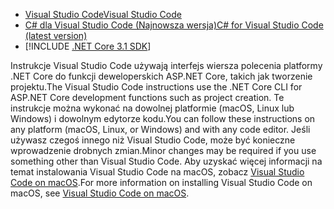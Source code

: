 * [<span data-ttu-id="5a322-101">Visual Studio Code</span><span class="sxs-lookup"><span data-stu-id="5a322-101">Visual Studio Code</span></span>](https://code.visualstudio.com/download)
* [<span data-ttu-id="5a322-102">C# dla Visual Studio Code (Najnowsza wersja)</span><span class="sxs-lookup"><span data-stu-id="5a322-102">C# for Visual Studio Code (latest version)</span></span>](https://marketplace.visualstudio.com/items?itemName=ms-dotnettools.csharp)
* [!INCLUDE [.NET Core 3.1 SDK](~/includes/3.1-SDK.md)]

<span data-ttu-id="5a322-103">Instrukcje Visual Studio Code używają interfejs wiersza polecenia platformy .NET Core do funkcji deweloperskich ASP.NET Core, takich jak tworzenie projektu.</span><span class="sxs-lookup"><span data-stu-id="5a322-103">The Visual Studio Code instructions use the .NET Core CLI for ASP.NET Core development functions such as project creation.</span></span> <span data-ttu-id="5a322-104">Te instrukcje można wykonać na dowolnej platformie (macOS, Linux lub Windows) i dowolnym edytorze kodu.</span><span class="sxs-lookup"><span data-stu-id="5a322-104">You can follow these instructions on any platform (macOS, Linux, or Windows) and with any code editor.</span></span> <span data-ttu-id="5a322-105">Jeśli używasz czegoś innego niż Visual Studio Code, może być konieczne wprowadzenie drobnych zmian.</span><span class="sxs-lookup"><span data-stu-id="5a322-105">Minor changes may be required if you use something other than Visual Studio Code.</span></span> <span data-ttu-id="5a322-106">Aby uzyskać więcej informacji na temat instalowania Visual Studio Code na macOS, zobacz [Visual Studio Code on macOS](https://code.visualstudio.com/docs/setup/mac).</span><span class="sxs-lookup"><span data-stu-id="5a322-106">For more information on installing Visual Studio Code on macOS, see [Visual Studio Code on macOS](https://code.visualstudio.com/docs/setup/mac).</span></span>
